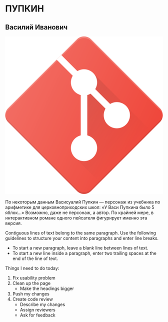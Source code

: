 # ПУПКИН 
## Василий Иванович

![some photo](img/image.png)

По некоторым данным Васисуалий Пупкин — персонаж из учебника по арифметике для церковноприходских школ: «У Васи Пупкина было 5 яблок…» Возможно, даже не персонаж, а автор. По крайней мере, в интерактивном романе одного пейсателя фигурирует именно эта версия.

Contiguous lines of text belong to the same paragraph. Use the following guidelines to structure your content into paragraphs and enter line breaks.

- To start a new paragraph, leave a blank line between lines of text.
- To start a new line inside a paragraph, enter two trailing spaces at the end of the line of text.

Things I need to do today:
1. Fix usability problem
2. Clean up the page
   * Make the headings bigger
3. Push my changes
4. Create code review
   * Describe my changes
   * Assign reviewers
   * Ask for feedback
